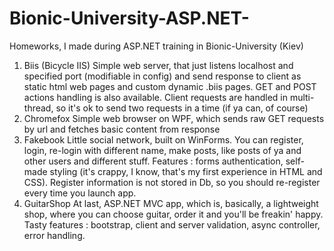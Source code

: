 # Bionic-University-ASP.NET-
Homeworks, I made during ASP.NET training in Bionic-University (Kiev)

1. Biis (Bicycle IIS)
Simple web server, that just listens localhost and specified port (modifiable in config) and send response to client as static html web pages and custom dynamic .biis pages. GET and POST actions handling is also available. Client requests are handled in multi-thread, so it's ok to send two requests in a time (if ya can, of course)
2. Chromefox
Simple web browser on WPF, which sends raw GET requests by url and fetches basic content from response
3. Fakebook
Little social network, built on WinForms. You can register, login, re-login with different name, make posts, like posts of ya and other users and different stuff. Features : forms authentication, self-made styling (it's crappy, I know, that's my first experience in HTML and CSS). Register information is not stored in Db, so you should re-register every time you launch app.
4. GuitarShop
At last, ASP.NET MVC app, which is, basically, a lightweight shop, where you can choose guitar, order it and you'll be freakin' happy. Tasty features : bootstrap, client and server validation, async controller, error handling.
